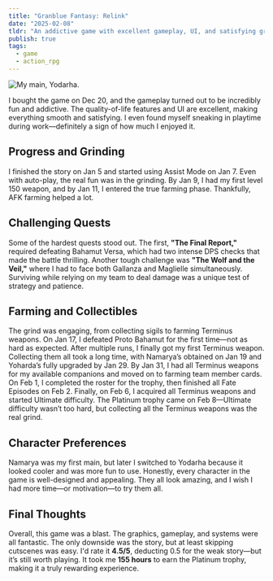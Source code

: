 ```yaml
---
title: "Granblue Fantasy: Relink"
date: "2025-02-08"
tldr: "An addictive game with excellent gameplay, UI, and satisfying grinding, though the story is weak."
publish: true
tags:
  - game
  - action_rpg
---
```


![My main, Yodarha.](/posts/2025-0208-granblue-fantasy-relink.webp)

I bought the game on Dec 20, and the gameplay turned out to be incredibly fun and addictive. The quality-of-life features and UI are excellent, making everything smooth and satisfying. I even found myself sneaking in playtime during work—definitely a sign of how much I enjoyed it.

## Progress and Grinding
I finished the story on Jan 5 and started using Assist Mode on Jan 7. Even with auto-play, the real fun was in the grinding. By Jan 9, I had my first level 150 weapon, and by Jan 11, I entered the true farming phase. Thankfully, AFK farming helped a lot.

## Challenging Quests
Some of the hardest quests stood out. The first, **"The Final Report,"** required defeating Bahamut Versa, which had two intense DPS checks that made the battle thrilling. Another tough challenge was **"The Wolf and the Veil,"** where I had to face both Gallanza and Maglielle simultaneously. Surviving while relying on my team to deal damage was a unique test of strategy and patience.

## Farming and Collectibles
The grind was engaging, from collecting sigils to farming Terminus weapons. On Jan 17, I defeated Proto Bahamut for the first time—not as hard as expected. After multiple runs, I finally got my first Terminus weapon. Collecting them all took a long time, with Namarya’s obtained on Jan 19 and Yoharda’s fully upgraded by Jan 29.
By Jan 31, I had all Terminus weapons for my available companions and moved on to farming team member cards. On Feb 1, I completed the roster for the trophy, then finished all Fate Episodes on Feb 2. Finally, on Feb 6, I acquired all Terminus weapons and started Ultimate difficulty. The Platinum trophy came on Feb 8—Ultimate difficulty wasn’t too hard, but collecting all the Terminus weapons was the real grind.

## Character Preferences
Namarya was my first main, but later I switched to Yodarha because it looked cooler and was more fun to use. Honestly, every character in the game is well-designed and appealing. They all look amazing, and I wish I had more time—or motivation—to try them all.

## Final Thoughts
Overall, this game was a blast. The graphics, gameplay, and systems were all fantastic. The only downside was the story, but at least skipping cutscenes was easy. I'd rate it **4.5/5**, deducting 0.5 for the weak story—but it’s still worth playing. It took me **155 hours** to earn the Platinum trophy, making it a truly rewarding experience.